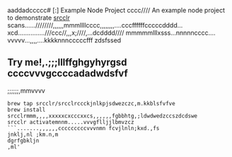 aaddadccccc# [:] Example Node Project
cccc////
An example node project to demonstrate [srcclr](https://www.srcclr.com) scans......////////,,,,,,mmmllllcccc,,,,,,,,....cccffffffcccccdddd...    xcd...............///ccc//,,,x;////,...dcdddd//// mmmmmlllxsss...nnnnncccc....
vvvvv...,,,,....kkkknnncccccfff zdsfssed
## Try me!,.;;;lllffghgyhyrgsd  ccccvvvgccccadadwdsfvf
;;;;;;,mmvvvv
```wwwww...........ddddcccccxxxxxbbbb bmjkhfdcfsm,bjdsd,m cczc
brew tap srcclr/srcclrccckjnlkpjsdwezczc,m.kkblsfvfve
brew install srcclrmmm,,,,xxxxxcxcccxxcs,,,,,,fgbbhtg,;ldwdwedzccszdcdswe
srcclr activatemnnm.....vvvgflljjlbmvzcz
```.......,,,,,,cccccccccvvvnmn fcvjlnln;kxd.,fs
jnklj,nl ;km.n,m
dgrfgbkljn
,ml'
